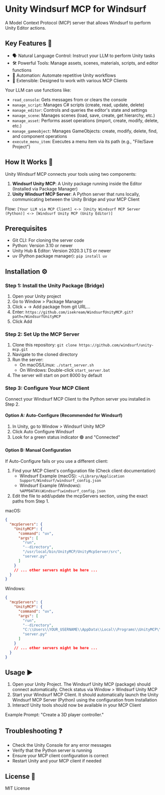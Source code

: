 # Unity Windsurf MCP for Windsurf

A Model Context Protocol (MCP) server that allows Windsurf to perform Unity Editor actions.

## Key Features 🚀

- 🗣️ Natural Language Control: Instruct your LLM to perform Unity tasks
- 🛠️ Powerful Tools: Manage assets, scenes, materials, scripts, and editor functions
- 🤖 Automation: Automate repetitive Unity workflows
- 🧩 Extensible: Designed to work with various MCP Clients

Your LLM can use functions like:

- `read_console`: Gets messages from or clears the console
- `manage_script`: Manages C# scripts (create, read, update, delete)
- `manage_editor`: Controls and queries the editor's state and settings
- `manage_scene`: Manages scenes (load, save, create, get hierarchy, etc.)
- `manage_asset`: Performs asset operations (import, create, modify, delete, etc.)
- `manage_gameobject`: Manages GameObjects: create, modify, delete, find, and component operations
- `execute_menu_item`: Executes a menu item via its path (e.g., "File/Save Project")

## How It Works 🤔

Unity Windsurf MCP connects your tools using two components:

1. **Windsurf Unity MCP**: A Unity package running inside the Editor (Installed via Package Manager)
2. **Unity Windsurf MCP Server**: A Python server that runs locally, communicating between the Unity Bridge and your MCP Client

Flow: `[Your LLM via MCP Client] <-> [Unity Windsurf MCP Server (Python)] <-> [Windsurf Unity MCP (Unity Editor)]`

## Prerequisites

- Git CLI: For cloning the server code
- Python: Version 3.10 or newer
- Unity Hub & Editor: Version 2020.3 LTS or newer
- uv (Python package manager): `pip install uv`

## Installation ⚙️

### Step 1: Install the Unity Package (Bridge)

1. Open your Unity project
2. Go to Window > Package Manager
3. Click + -> Add package from git URL...
4. Enter: `https://github.com/isekream/WindsurfUnityMCP.git?path=/WindsurfUnityMCP`
5. Click Add

### Step 2: Set Up the MCP Server

1. Clone this repository: `git clone https://github.com/windsurf/unity-mcp.git`
2. Navigate to the cloned directory
3. Run the server:
   - On macOS/Linux: `./start_server.sh`
   - On Windows: Double-click `start_server.bat`
4. The server will start on port 8000 by default

### Step 3: Configure Your MCP Client

Connect your Windsurf MCP Client to the Python server you installed in Step 2.

#### Option A: Auto-Configure (Recommended for Windsurf)

1. In Unity, go to Window > Windsurf Unity MCP
2. Click Auto Configure Windsurf
3. Look for a green status indicator 🟢 and "Connected"

#### Option B: Manual Configuration

If Auto-Configure fails or you use a different client:

1. Find your MCP Client's configuration file (Check client documentation)
   - Windsurf Example (macOS): `~/Library/Application Support/Windsurf/windsurf_config.json`
   - Windsurf Example (Windows): `%APPDATA%\Windsurf\windsurf_config.json`
2. Edit the file to add/update the mcpServers section, using the exact paths from Step 1.

macOS:

```json
{
  "mcpServers": {
    "UnityMCP": {
      "command": "uv",
      "args": [
        "run",
        "--directory",
        "/usr/local/bin/UnityMCP/UnityMcpServer/src",
        "server.py"
      ]
    }
    // ... other servers might be here ...
  }
}
```

Windows:

```json
{
  "mcpServers": {
    "UnityMCP": {
      "command": "uv",
      "args": [
        "run",
        "--directory",
        "C:\\Users\\YOUR_USERNAME\\AppData\\Local\\Programs\\UnityMCP\\UnityMcpServer\\src",
        "server.py"
      ]
    }
    // ... other servers might be here ...
  }
}
```

## Usage ▶️

1. Open your Unity Project. The Windsurf Unity MCP (package) should connect automatically. Check status via Window > Windsurf Unity MCP
2. Start your Windsurf MCP Client. It should automatically launch the Unity Windsurf MCP Server (Python) using the configuration from Installation
3. Interact! Unity tools should now be available in your MCP Client

Example Prompt: "Create a 3D player controller."

## Troubleshooting ❓

- Check the Unity Console for any error messages
- Verify that the Python server is running
- Ensure your MCP client configuration is correct
- Restart Unity and your MCP client if needed

## License 📜

MIT License
